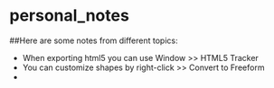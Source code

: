 # personal_notes

##Here are some notes from different topics:
  - When exporting html5 you can use Window >> HTML5 Tracker
  - You can customize shapes by right-click >> Convert to Freeform
  - 
